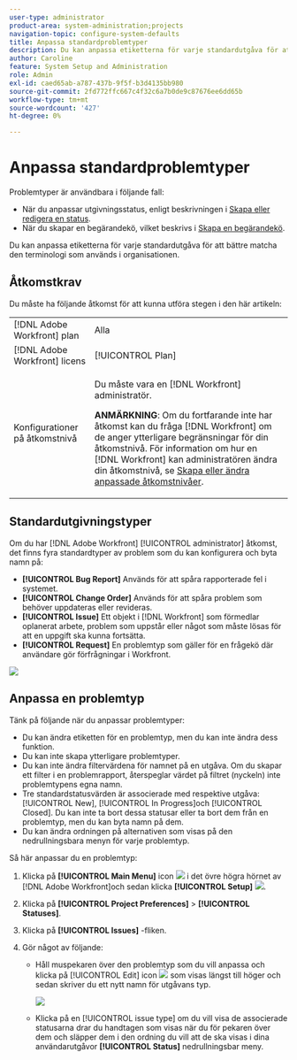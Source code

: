 ```yaml
---
user-type: administrator
product-area: system-administration;projects
navigation-topic: configure-system-defaults
title: Anpassa standardproblemtyper
description: Du kan anpassa etiketterna för varje standardutgåva för att bättre matcha den terminologi som används i organisationen. Problemtyper är användbara när du vill anpassa utgivningsstatus och skapa begärandeköer.
author: Caroline
feature: System Setup and Administration
role: Admin
exl-id: caed65ab-a787-437b-9f5f-b3d4135bb980
source-git-commit: 2fd772ffc667c4f32c6a7b0de9c87676ee6dd65b
workflow-type: tm+mt
source-wordcount: '427'
ht-degree: 0%

---
```


# Anpassa standardproblemtyper

Problemtyper är användbara i följande fall:

* När du anpassar utgivningsstatus, enligt beskrivningen i [Skapa eller redigera en status](../../../administration-and-setup/customize-workfront/creating-custom-status-and-priority-labels/create-or-edit-a-status.md).
* När du skapar en begärandekö, vilket beskrivs i [Skapa en begärandekö](../../../manage-work/requests/create-and-manage-request-queues/create-request-queue.md).

Du kan anpassa etiketterna för varje standardutgåva för att bättre matcha den terminologi som används i organisationen.

## Åtkomstkrav

Du måste ha följande åtkomst för att kunna utföra stegen i den här artikeln:

<table style="table-layout:auto"> 
 <col> 
 <col> 
 <tbody> 
  <tr> 
   <td role="rowheader">[!DNL Adobe Workfront] plan</td> 
   <td>Alla</td> 
  </tr> 
  <tr> 
   <td role="rowheader">[!DNL Adobe Workfront] licens</td> 
   <td>[!UICONTROL Plan]</td> 
  </tr> 
  <tr> 
   <td role="rowheader">Konfigurationer på åtkomstnivå</td> 
   <td> <p>Du måste vara en [!DNL Workfront] administratör.</p> <p><b>ANMÄRKNING</b>: Om du fortfarande inte har åtkomst kan du fråga [!DNL Workfront] om de anger ytterligare begränsningar för din åtkomstnivå. För information om hur en [!DNL Workfront] kan administratören ändra din åtkomstnivå, se <a href="../../../administration-and-setup/add-users/configure-and-grant-access/create-modify-access-levels.md" class="MCXref xref">Skapa eller ändra anpassade åtkomstnivåer</a>.</p> </td> 
  </tr> 
 </tbody> 
</table>

## Standardutgivningstyper

Om du har [!DNL Adobe Workfront] [!UICONTROL administrator] åtkomst, det finns fyra standardtyper av problem som du kan konfigurera och byta namn på:

* **[!UICONTROL Bug Report]** Används för att spåra rapporterade fel i systemet.
* **[!UICONTROL Change Order]** Används för att spåra problem som behöver uppdateras eller revideras.
* **[!UICONTROL Issue]** Ett objekt i [!DNL Workfront] som förmedlar oplanerat arbete, problem som uppstår eller något som måste lösas för att en uppgift ska kunna fortsätta.
* **[!UICONTROL Request]** En problemtyp som gäller för en frågekö där användare gör förfrågningar i Workfront.

![](assets/default-issue-types.png)

## Anpassa en problemtyp

Tänk på följande när du anpassar problemtyper:

* Du kan ändra etiketten för en problemtyp, men du kan inte ändra dess funktion.
* Du kan inte skapa ytterligare problemtyper.
* Du kan inte ändra filtervärdena för namnet på en utgåva. Om du skapar ett filter i en problemrapport, återspeglar värdet på filtret (nyckeln) inte problemtypens egna namn.
* Tre standardstatusvärden är associerade med respektive utgåva: [!UICONTROL New], [!UICONTROL In Progress]och [!UICONTROL Closed]. Du kan inte ta bort dessa statusar eller ta bort dem från en problemtyp, men du kan byta namn på dem.
* Du kan ändra ordningen på alternativen som visas på den nedrullningsbara menyn för varje problemtyp.

Så här anpassar du en problemtyp:

1. Klicka på **[!UICONTROL Main Menu]** icon ![](assets/main-menu-icon.png) i det övre högra hörnet av [!DNL Adobe Workfront]och sedan klicka **[!UICONTROL Setup]** ![](assets/gear-icon-settings.png).

1. Klicka på **[!UICONTROL Project Preferences]** > **[!UICONTROL Statuses]**.

1. Klicka på **[!UICONTROL Issues]** -fliken.
1. Gör något av följande:

   * Håll muspekaren över den problemtyp som du vill anpassa och klicka på [!UICONTROL Edit] icon ![](assets/edit-icon.png) som visas längst till höger och sedan skriver du ett nytt namn för utgåvans typ.

      ![](assets/customize-issue-type.png)

   * Klicka på en [!UICONTROL issue type] om du vill visa de associerade statusarna drar du handtagen som visas när du för pekaren över dem och släpper dem i den ordning du vill att de ska visas i dina användarutgåvor **[!UICONTROL Status]** nedrullningsbar meny.
